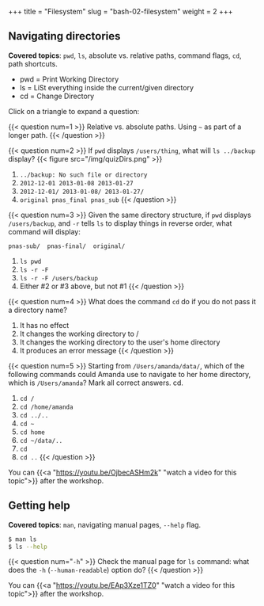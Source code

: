 +++
title = "Filesystem"
slug = "bash-02-filesystem"
weight = 2
+++

## Navigating directories

**Covered topics**: `pwd`, `ls`, absolute vs. relative paths, command flags, `cd`, path shortcuts.

- pwd = Print Working Directory
- ls = LiSt everything inside the current/given directory
- cd = Change Directory


Click on a triangle to expand a question:

{{< question num=1 >}}
Relative vs. absolute paths. Using `~` as part of a longer path.
{{< /question >}}

{{< question num=2 >}}
If `pwd` displays `/users/thing`, what will `ls ../backup` display?
{{< figure src="/img/quizDirs.png" >}}
1. `../backup: No such file or directory`
2. `2012-12-01 2013-01-08 2013-01-27`
3. `2012-12-01/ 2013-01-08/ 2013-01-27/`
4. `original pnas_final pnas_sub`
{{< /question >}}

{{< question num=3 >}}
Given the same directory structure, if `pwd` displays `/users/backup`, and `-r` tells `ls` to display things
in reverse order, what command will display:
```
pnas-sub/  pnas-final/  original/
```
1. `ls pwd`
2. `ls -r -F`
3. `ls -r -F /users/backup`
4. Either #2 or #3 above, but not #1
{{< /question >}}

{{< question num=4 >}}
What does the command `cd` do if you do not pass it a directory name?
1. It has no effect
2. It changes the working directory to /
3. It changes the working directory to the user's home directory
4. It produces an error message
{{< /question >}}

{{< question num=5 >}}
Starting from `/Users/amanda/data/`, which of the following commands could Amanda use to navigate to her home directory,
which is `/Users/amanda`? Mark all correct answers.
cd.
1. `cd /`
2. `cd /home/amanda`
3. `cd ../..`
4. `cd ~`
5. `cd home`
6. `cd ~/data/..`
7. `cd`
8. `cd ..`
{{< /question >}}




<!-- {{< yt OjbecASHm2k 63 >}} -->
You can {{<a "https://youtu.be/OjbecASHm2k" "watch a video for this topic">}} after the workshop.






## Getting help

**Covered topics**: `man`, navigating manual pages, `--help` flag.

```sh
$ man ls
$ ls --help
```

{{< question num="`-h`" >}}
Check the manual page for `ls` command: what does the `-h` (`--human-readable`) option do?
{{< /question >}}





<!-- Explain tab completion in bash. -->





<!-- 02-help.mkv -->
<!-- {{< yt EAp3Xze1TZ0 63 >}} -->
You can {{<a "https://youtu.be/EAp3Xze1TZ0" "watch a video for this topic">}} after the workshop.
